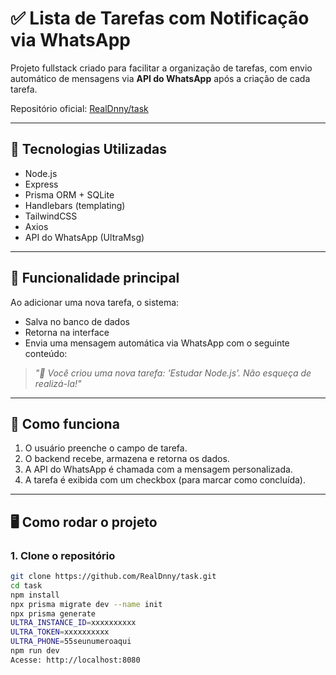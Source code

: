 # ✅ Lista de Tarefas com Notificação via WhatsApp

Projeto fullstack criado para facilitar a organização de tarefas, com envio automático de mensagens via **API do WhatsApp** após a criação de cada tarefa.

Repositório oficial: [RealDnny/task](https://github.com/RealDnny/task)

---

## 🚀 Tecnologias Utilizadas

- Node.js
- Express
- Prisma ORM + SQLite
- Handlebars (templating)
- TailwindCSS
- Axios
- API do WhatsApp (UltraMsg)

---

## 📱 Funcionalidade principal

Ao adicionar uma nova tarefa, o sistema:

- Salva no banco de dados
- Retorna na interface
- Envia uma mensagem automática via WhatsApp com o seguinte conteúdo:

> _"📌 Você criou uma nova tarefa: 'Estudar Node.js'. Não esqueça de realizá-la!"_

---

## 🧠 Como funciona

1. O usuário preenche o campo de tarefa.
2. O backend recebe, armazena e retorna os dados.
3. A API do WhatsApp é chamada com a mensagem personalizada.
4. A tarefa é exibida com um checkbox (para marcar como concluída).

---

## 🖥️ Como rodar o projeto

### 1. Clone o repositório

```bash
git clone https://github.com/RealDnny/task.git
cd task
npm install
npx prisma migrate dev --name init
npx prisma generate
ULTRA_INSTANCE_ID=xxxxxxxxxx
ULTRA_TOKEN=xxxxxxxxxx
ULTRA_PHONE=55seunumeroaqui
npm run dev
Acesse: http://localhost:8080